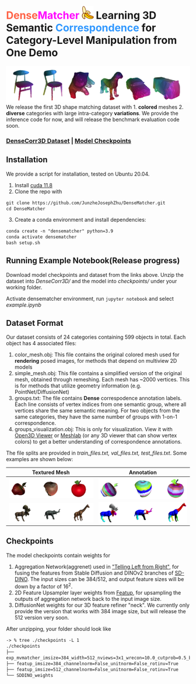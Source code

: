 # <span style="color:#FF6347">Dense</span><span style="color:magenta">Matcher</span> <img src="figs/banana-icon.svg" width="32"> Learning 3D Semantic <span style="color:#3399FF">Correspondence</span> for Category-Level Manipulation from One Demo
![](figs/results.png)
We release the first 3D shape matching dataset with 1. <b>colored</b> meshes 2. <b>diverse</b> categories with large intra-category <b>variations</b>. We provide the inference code for now, and will release the benchmark evaluation code soon.
### [DenseCorr3D Dataset](https://drive.google.com/file/d/1bpgsNu8JewRafhdRN4woQL7ObQtfgcpu/view?usp=sharing) | [Model Checkpoints](https://drive.google.com/file/d/1rVNixF4AYYQgmQ-biJaLtbT_wGHPXkCf/view?usp=sharing)

## Installation
We provide a script for installation, tested on Ubuntu 20.04.
1. Install [cuda 11.8](https://developer.nvidia.com/cuda-11-8-0-download-archive)
2. Clone the repo with 
```
git clone https://github.com/JunzheJosephZhu/DenseMatcher.git
cd DenseMatcher
```
3. Create a conda environment and install dependencies: 
```
conda create -n "densematcher" python=3.9
conda activate densematcher
bash setup.sh
```

## Running Example Notebook(Release progress)
Download model checkpoints and dataset from the links above. Unzip the dataset into *DenseCorr3D/* and the model into *checkpoints/* under your working folder.

Activate densematcher environment, run ```jupyter notebook``` and select *example.ipynb*

## Dataset Format
Our dataset consists of 24 categories containing 599 objects in total. Each object has 4 associated files:
1. color_mesh.obj: This file contains the original colored mesh used for <b>rendering</b> posed images, for methods that depend on multiview 2D models
2. simple_mesh.obj: This file contains a simplified version of the original mesh, obtained through remeshing. Each mesh has ~2000 vertices. This is for methods that utilize geometry information (e.g. PointNet/DiffusionNet)
3. groups.txt: The file contains <b>Dense</b> correspodence annotation labels. Each line consists of vertex indices from one semantic group, where all vertices share the same semantic meaning. For two objects from the same categories, they have the same number of groups with 1-on-1 correspondence.   
4. groups_visualization.obj: This is only for visualization. View it with [Open3D Viewer](https://www.open3d.org/download/) or [Meshlab](https://www.meshlab.net/) (or any 3D viewer that can show vertex colors) to get a better understanding of correspondence annotations.

The file splits are provided in *train_files.txt, val_files.txt, test_files.txt*. Some examples are shown below:

Textured Mesh | Annotation
:-------------------------:|:-------------------------:
![](figs/apples_color.png)  |  ![](figs/apples_annotation.png)
![](figs/animals_color.png) |  ![](figs/animals_annotation.png)

## Checkpoints
The model checkpoints contain weights for 
1. Aggregation Network(aggrenet) used in ["Telling Left from Right"](https://telling-left-from-right.github.io/), for fusing the features from Stable Diffusion and DINOv2 branches of [SD-DINO](https://sd-complements-dino.github.io/). The input sizes can be 384/512, and output feature sizes will be down by a factor of $16^2$.
2. 2D Feature Upsampler layer weights from [Featup](https://openreview.net/forum?id=GkJiNn2QDF), for upsampling the outputs of aggregation network back to the input image size.
3. DiffusionNet weights for our 3D feature refiner "neck". We currently only provide the version that works with 384 image size, but will release the 512 version very soon.

After unzipping, your folder should look like
```
-> % tree ./checkpoints -L 1
./checkpoints
├── exp_mvmatcher_imsize=384_width=512_nviews=3x1_wrecon=10.0_cutprob=0.5_blocks=8_release_jitter=0.0
├── featup_imsize=384_channelnorm=False_unitnorm=False_rotinv=True
├── featup_imsize=512_channelnorm=False_unitnorm=False_rotinv=True
└── SDDINO_weights
```